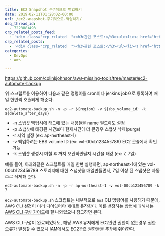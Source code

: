 ```yaml
---
title: EC2 Snapshot 주기적으로 백업하기
date: 2019-02-11T01:28:02+00:00
url: /ec2-snapshot-주기적으로-백업하기/
dsq_thread_id:
  - 7223883493
crp_related_posts_feed:
  - '<div class="crp_related  "><h3>관련 포스트:</h3><ul><li><a href="https://www.letmecompile.com/redis-cluster-sentinel-overview/"     class="post-770"><span class="crp_title">레디스 클러스터, 센티넬 구성 및 동작 방식</span></a></li><li><a href="https://www.letmecompile.com/mysql-innodb-lock-deadlock/"     class="post-763"><span class="crp_title">MySQL InnoDB lock & deadlock 이해하기</span></a></li><li><a href="https://www.letmecompile.com/api-auth-jwt-jwk-explained/"     class="post-800"><span class="crp_title">API 서버 인증을 위한 JWT와 JWK 이해하기</span></a></li><li><a href="https://www.letmecompile.com/certificate-file-format-extensions-comparison/"     class="post-792"><span class="crp_title">인증서 파일 형식 및 확장자의 차이점 비교 설명 (Certificate file format&hellip;</span></a></li><li><a href="https://www.letmecompile.com/mysql-innodb-transaction-model/"     class="post-766"><span class="crp_title">MySQL InnoDB Transaction Model 이해하기</span></a></li></ul><div class="crp_clear"></div></div>'
crp_related_posts:
  - '<div class="crp_related  "><h3>관련 포스트:</h3><ul><li><a href="https://www.letmecompile.com/redis-cluster-sentinel-overview/"     class="post-770"><span class="crp_title">레디스 클러스터, 센티넬 구성 및 동작 방식</span></a></li><li><a href="https://www.letmecompile.com/mysql-innodb-lock-deadlock/"     class="post-763"><span class="crp_title">MySQL InnoDB lock & deadlock 이해하기</span></a></li><li><a href="https://www.letmecompile.com/api-auth-jwt-jwk-explained/"     class="post-800"><span class="crp_title">API 서버 인증을 위한 JWT와 JWK 이해하기</span></a></li><li><a href="https://www.letmecompile.com/certificate-file-format-extensions-comparison/"     class="post-792"><span class="crp_title">인증서 파일 형식 및 확장자의 차이점 비교 설명 (Certificate file format&hellip;</span></a></li><li><a href="https://www.letmecompile.com/mysql-innodb-transaction-model/"     class="post-766"><span class="crp_title">MySQL InnoDB Transaction Model 이해하기</span></a></li></ul><div class="crp_clear"></div></div>'
categories:
  - DevOps
  - AWS

---
```

<https://github.com/colinbjohnson/aws-missing-tools/tree/master/ec2-automate-backup>

위 스크립트를 이용하여 다음과 같은 명령어를 cron이나 jenkins job으로 등록하여 매일 한번씩 호출되게 해준다.

    ec2-automate-backup.sh -n -p -r ${region} -v ${ebs_volume_id} -k ${delete_after_days}
    

  * -n 스냅샷 백업시에 태그에 있는 내용들을 name 필드에도 설정
  * -p 스냅샷에 태깅된 시간보다 현재시간이 더 큰경우 스냅샷 삭제(purge)
  * -r 지역 설정 (ex: ap-northeast-1)
  * -v 백업하려는 EBS volume ID (ex: vol-00cb123456789) EC2 콘솔에서 확인 가능
  * -k 스냅샷 생성시 며칠 후 까지 보관하면될지 시간을 태깅 (ex: 7, 7일)

예를 들어, 아래와같은 스크립트를 매일 한번 실행하면, ap-northeast-1에 있는 vol-00cb123456789 스토리지에 대한 스냅샷을 매일만들면서, 7일 이상 된 스냅샷은 자동으로 삭제해 준다.

    ec2-automate-backup.sh -n -p -r ap-northeast-1 -v vol-00cb123456789 -k 7
    

`ec2-automate-backup.sh` 스크립트는 내부적으로 `aws` CLI 명령어를 사용하기 때문에, AWS CLI 설정이 미리 되어있어야 제대로 동작한다. 이를 설정하는 방법에 대해서는 [AWS CLI 구성 가이드][1]에 잘 나와있으니 참고하면 된다.

AWS CLI 구성이 완료되었어도, 해당 AWS 유저에게 EC2관련 권한이 없는경우 권한 오류가 발생할 수 있으니 IAM에서도 EC2관련 권한들을 추가해 줘야한다.

 [1]: https://docs.aws.amazon.com/ko_kr/cli/latest/userguide/cli-chap-configure.html